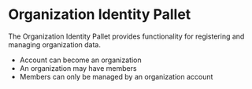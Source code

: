 # Organization Identity Pallet

The Organization Identity Pallet provides functionality for registering and managing organization data.

* Account can become an organization
* An organization may have members
* Members can only be managed by an organization account
